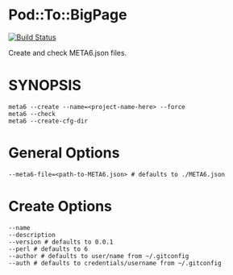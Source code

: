 # Pod::To::BigPage
[![Build Status](https://travis-ci.org/gfldex/perl6-meta6-bin.svg?branch=master)](https://travis-ci.org/gfldex/perl6-meta6-bin)

Create and check META6.json files.

# SYNOPSIS

    meta6 --create --name=<project-name-here> --force
    meta6 --check
    meta6 --create-cfg-dir

# General Options

    --meta6-file=<path-to-META6.json> # defaults to ./META6.json

# Create Options

    --name
    --description
    --version # defaults to 0.0.1
    --perl # defaults to 6
    --author # defaults to user/name from ~/.gitconfig
    --auth # defaults to credentials/username from ~/.gitconfig

